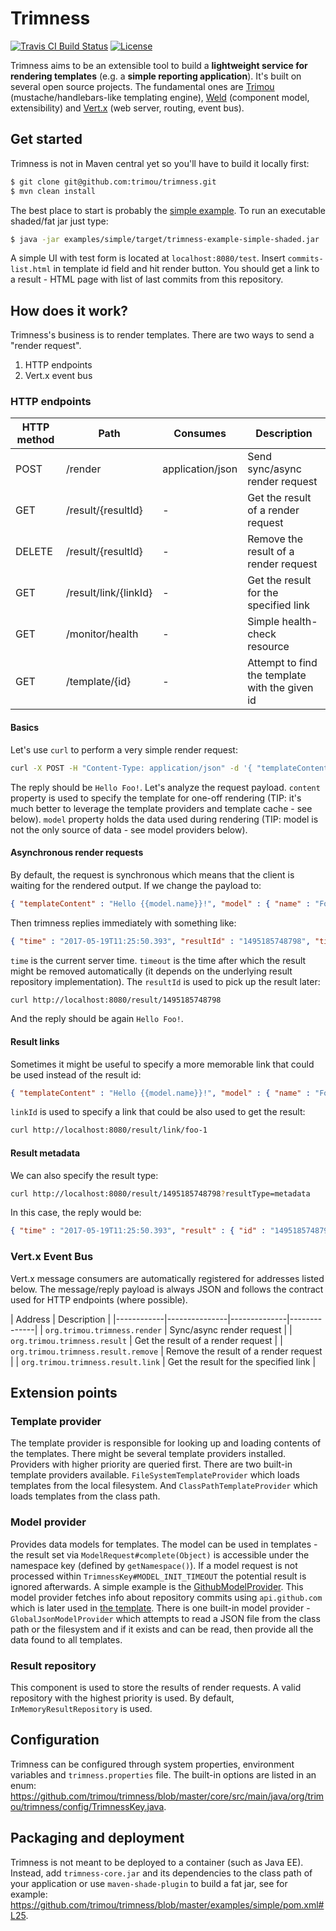 # Trimness

[![Travis CI Build Status](https://img.shields.io/travis/trimou/trimness/master.svg)](https://travis-ci.org/trimou/trimness)
[![License](https://img.shields.io/badge/license-Apache%20License%202.0-yellow.svg)](http://www.apache.org/licenses/LICENSE-2.0.html)

Trimness aims to be an extensible tool to build a **lightweight service for rendering templates** (e.g. a **simple reporting application**).
It's built on several open source projects.
The fundamental ones are [Trimou](http://trimou.org/) (mustache/handlebars-like templating engine), [Weld](http://weld.cdi-spec.org) (component model, extensibility) and [Vert.x](http://vertx.io) (web server, routing, event bus).

## Get started

Trimness is not in Maven central yet so you'll have to build it locally first:

```bash
$ git clone git@github.com:trimou/trimness.git
$ mvn clean install
```

The best place to start is probably the [simple example](https://github.com/trimou/trimness/tree/master/examples/simple).
To run an executable shaded/fat jar just type:

```bash
$ java -jar examples/simple/target/trimness-example-simple-shaded.jar
```

A simple UI with test form is located at `localhost:8080/test`.
Insert `commits-list.html` in template id field and hit render button.
You should get a link to a result - HTML page with list of last commits from this repository.

## How does it work?

Trimness's business is to render templates.
There are two ways to send a "render request".

1. HTTP endpoints
2. Vert.x event bus

### HTTP endpoints

| HTTP method | Path          | Consumes | Description |
|------------|---------------|--------------|--------------|
| POST | /render | application/json | Send sync/async render request |
| GET | /result/{resultId} | - | Get the result of a render request |
| DELETE | /result/{resultId} | - | Remove the result of a render request |
| GET | /result/link/{linkId} | - | Get the result for the specified link |
| GET | /monitor/health | - | Simple health-check resource |
| GET | /template/{id} | - | Attempt to find the template with the given id |

#### Basics

Let's use `curl` to perform a very simple render request:

```bash
curl -X POST -H "Content-Type: application/json" -d '{ "templateContent" : "Hello {{model.name}}!", "model" : { "name" : "Foo"} }' http://localhost:8080/render
```

The reply should be `Hello Foo!`.
Let's analyze the request payload.
`content` property is used to specify the template for one-off rendering (TIP: it's much better to leverage the template providers and template cache - see below).
`model` property holds the data used during rendering (TIP: model is not the only source of data - see model providers below).

#### Asynchronous render requests

By default, the request is synchronous which means that the client is waiting for the rendered output.
If we change the payload to:

```json
{ "templateContent" : "Hello {{model.name}}!", "model" : { "name" : "Foo"}, "async": true }
```

Then trimness replies immediately with something like:

```json
{ "time" : "2017-05-19T11:25:50.393", "resultId" : "1495185748798", "timeout" : "2017-05-19T11:30:50.393"}
```

`time` is the current server time.
`timeout` is the time after which the result might be removed automatically (it depends on the underlying result repository implementation).
The `resultId` is used to pick up the result later:

```bash
curl http://localhost:8080/result/1495185748798
```

And the reply should be again `Hello Foo!`.

#### Result links

Sometimes it might be useful to specify a more memorable link that could be used instead of the result id:

```json
{ "templateContent" : "Hello {{model.name}}!", "model" : { "name" : "Foo"}, "async": true, "linkId" : "foo-1" }
```
`linkId` is used to specify a link that could be also used to get the result:

```bash
curl http://localhost:8080/result/link/foo-1
```

#### Result metadata

We can also specify the result type:

```bash
curl http://localhost:8080/result/1495185748798?resultType=metadata
```

In this case, the reply would be:

```json
{ "time" : "2017-05-19T11:25:50.393", "result" : { "id" : "1495185748798", "templateId" : "oneoff_1495201157642", "output" : "Hello Foo!", "status" : "SUCCESS" }}
```

### Vert.x Event Bus

Vert.x message consumers are automatically registered for addresses listed below.
The message/reply payload is always JSON and follows the contract used for HTTP endpoints (where possible).

| Address | Description |
|------------|---------------|--------------|--------------|
| `org.trimou.trimness.render` | Sync/async render request |
| `org.trimou.trimness.result` | Get the result of a render request |
| `org.trimou.trimness.result.remove` | Remove the result of a render request |
| `org.trimou.trimness.result.link` | Get the result for the specified link |

## Extension points

### Template provider

The template provider is responsible for looking up and loading contents of the templates.
There might be several template providers installed.
Providers with higher priority are queried first.
There are two built-in template providers available.
`FileSystemTemplateProvider` which loads templates from the local filesystem.
And `ClassPathTemplateProvider` which loads templates from the class path.

### Model provider

Provides data models for templates.
The model can be used in templates - the result set via `ModelRequest#complete(Object)` is accessible under the namespace key (defined by `getNamespace()`).
If a model request is not processed within `TrimnessKey#MODEL_INIT_TIMEOUT` the potential result is ignored afterwards.
A simple example is the [GithubModelProvider](https://github.com/trimou/trimness/blob/master/examples/simple/src/main/java/org/trimou/trimness/example/simple/GithubModelProvider.java).
This model provider fetches info about repository commits using `api.github.com` which is later used in [the template](https://github.com/trimou/trimness/blob/master/examples/simple/src/main/resources/META-INF/templates/commits-list.html#L15).
There is one built-in model provider - `GlobalJsonModelProvider` which attempts to read a JSON file from the class path or the filesystem and if it exists and can be read, then provide all the data found to all templates.

### Result repository

This component is used to store the results of render requests.
A valid repository with the highest priority is used.
By default, `InMemoryResultRepository` is used.

## Configuration

Trimness can be configured through system properties, environment variables and `trimness.properties` file.
The built-in options are listed in an enum: https://github.com/trimou/trimness/blob/master/core/src/main/java/org/trimou/trimness/config/TrimnessKey.java.

## Packaging and deployment

Trimness is not meant to be deployed to a container (such as Java EE).
Instead, add `trimness-core.jar` and its dependencies to the class path of your application or use `maven-shade-plugin` to build a fat jar, see for example: https://github.com/trimou/trimness/blob/master/examples/simple/pom.xml#L25.

